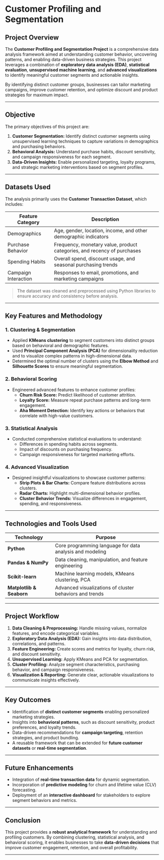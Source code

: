# Customer Profiling and Segmentation

## Project Overview
The **Customer Profiling and Segmentation Project** is a comprehensive data analysis framework aimed at understanding customer behavior, uncovering patterns, and enabling data-driven business strategies. This project leverages a combination of **exploratory data analysis (EDA)**, **statistical evaluation**, **unsupervised machine learning**, and **advanced visualizations** to identify meaningful customer segments and actionable insights.

By identifying distinct customer groups, businesses can tailor marketing campaigns, improve customer retention, and optimize discount and product strategies for maximum impact.

---

## Objective
The primary objectives of this project are:  

1. **Customer Segmentation:** Identify distinct customer segments using unsupervised learning techniques to capture variations in demographics and purchasing behaviors.  
2. **Behavioral Analysis:** Understand purchase habits, discount sensitivity, and campaign responsiveness for each segment.  
3. **Data-Driven Insights:** Enable personalized targeting, loyalty programs, and strategic marketing interventions based on segment profiles.

---

## Datasets Used
The analysis primarily uses the **Customer Transaction Dataset**, which includes:

| Feature Category | Description |
|-----------------|-------------|
| Demographics    | Age, gender, location, income, and other demographic indicators |
| Purchase Behavior | Frequency, monetary value, product categories, and recency of purchases |
| Spending Habits | Overall spend, discount usage, and seasonal purchasing trends |
| Campaign Interaction | Responses to email, promotions, and marketing campaigns |

> The dataset was cleaned and preprocessed using Python libraries to ensure accuracy and consistency before analysis.

---

## Key Features and Methodology

### 1. Clustering & Segmentation
- Applied **KMeans clustering** to segment customers into distinct groups based on behavioral and demographic features.
- Used **Principal Component Analysis (PCA)** for dimensionality reduction and to visualize complex patterns in high-dimensional data.
- Determined the optimal number of clusters using the **Elbow Method** and **Silhouette Scores** to ensure meaningful segmentation.

### 2. Behavioral Scoring
- Engineered advanced features to enhance customer profiles:
  - **Churn Risk Score:** Predict likelihood of customer attrition.
  - **Loyalty Score:** Measure repeat purchase patterns and long-term engagement.
  - **Aha Moment Detection:** Identify key actions or behaviors that correlate with high-value customers.

### 3. Statistical Analysis
- Conducted comprehensive statistical evaluations to understand:
  - Differences in spending habits across segments.
  - Impact of discounts on purchasing frequency.
  - Campaign responsiveness for targeted marketing efforts.

### 4. Advanced Visualization
- Designed insightful visualizations to showcase customer patterns:
  - **Strip Plots & Bar Charts:** Compare feature distributions across clusters.
  - **Radar Charts:** Highlight multi-dimensional behavior profiles.
  - **Cluster Behavior Trends:** Visualize differences in engagement, spending, and responsiveness.

---

## Technologies and Tools Used

| Technology | Purpose |
|-----------|---------|
| **Python** | Core programming language for data analysis and modeling |
| **Pandas & NumPy** | Data cleaning, manipulation, and feature engineering |
| **Scikit-learn** | Machine learning models, KMeans clustering, PCA |
| **Matplotlib & Seaborn** | Advanced visualizations of cluster behaviors and trends |

---

## Project Workflow
1. **Data Cleaning & Preprocessing:** Handle missing values, normalize features, and encode categorical variables.
2. **Exploratory Data Analysis (EDA):** Gain insights into data distribution, correlations, and patterns.
3. **Feature Engineering:** Create scores and metrics for loyalty, churn risk, and discount sensitivity.
4. **Unsupervised Learning:** Apply KMeans and PCA for segmentation.
5. **Cluster Profiling:** Analyze segment characteristics, purchasing behavior, and campaign responsiveness.
6. **Visualization & Reporting:** Generate clear, actionable visualizations to communicate insights effectively.

---

## Key Outcomes
- Identification of **distinct customer segments** enabling personalized marketing strategies.
- Insights into **behavioral patterns**, such as discount sensitivity, product preferences, and loyalty trends.
- Data-driven recommendations for **campaign targeting**, retention strategies, and product bundling.
- A reusable framework that can be extended for **future customer datasets** or **real-time segmentation**.

---

## Future Enhancements
- Integration of **real-time transaction data** for dynamic segmentation.
- Incorporation of **predictive modeling** for churn and lifetime value (CLV) forecasting.
- Deployment of an **interactive dashboard** for stakeholders to explore segment behaviors and metrics.

---

## Conclusion
This project provides a **robust analytical framework** for understanding and profiling customers. By combining clustering, statistical analysis, and behavioral scoring, it enables businesses to take **data-driven decisions** that improve customer engagement, retention, and overall profitability.

---

